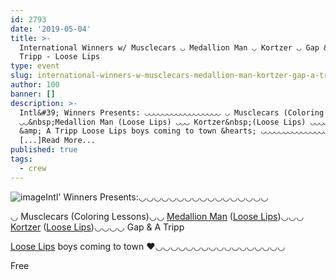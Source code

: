 ```yaml
---
id: 2793
date: '2019-05-04'
title: >-
  International Winners w/ Musclecars ◡ Medallion Man ◡ Kortzer ◡ Gap &amp; A
  Tripp - Loose Lips
type: event
slug: international-winners-w-musclecars-medallion-man-kortzer-gap-a-tripp
author: 100
banner: []
description: >-
  Intl&#39; Winners Presents: ◡◡◡◡◡◡◡◡◡◡◡◡◡◡◡◡◡ ◡ Musclecars (Coloring Lessons)
  ◡◡&nbsp;Medallion Man (Loose Lips) ◡◡◡ Kortzer&nbsp;(Loose Lips) ◡◡◡◡ Gap
  &amp; A Tripp Loose Lips boys coming to town &hearts; ◡◡◡◡◡◡◡◡◡◡◡◡◡◡◡◡◡ Free
  [...]Read More...
published: true
tags:
  - crew
---
```

![image](../undefined)Intl' Winners Presents:◡◡◡◡◡◡◡◡◡◡◡◡◡◡◡◡◡

◡ Musclecars (Coloring Lessons)◡◡ [Medallion Man](https://www.facebook.com/medallionmanmusic/) ([Loose Lips](https://www.facebook.com/LooseLips123/))◡◡◡ [Kortzer](https://www.facebook.com/Kortzer/) ([Loose Lips](https://www.facebook.com/LooseLips123/))◡◡◡◡ Gap & A Tripp

[Loose Lips](https://www.facebook.com/LooseLips123/) boys coming to town ♥◡◡◡◡◡◡◡◡◡◡◡◡◡◡◡◡◡

Free